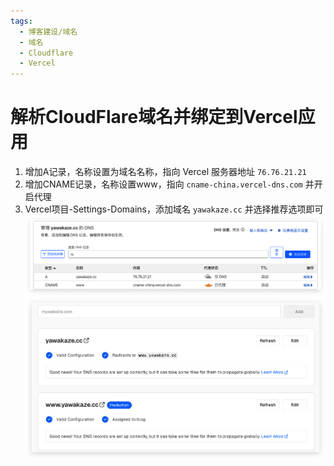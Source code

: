 ```yaml
---
tags:
  - 博客建设/域名
  - 域名
  - Cloudflare
  - Vercel
---
```


# 解析CloudFlare域名并绑定到Vercel应用

1. 增加A记录，名称设置为域名名称，指向 Vercel 服务器地址 `76.76.21.21`
2. 增加CNAME记录，名称设置www，指向 `cname-china.vercel-dns.com` 并开启代理 
3. Vercel项目-Settings-Domains，添加域名 `yawakaze.cc` 并选择推荐选项即可
![](assets/image_domain_vercel.png)
![](assets/image_vercel_add_domain.png)
